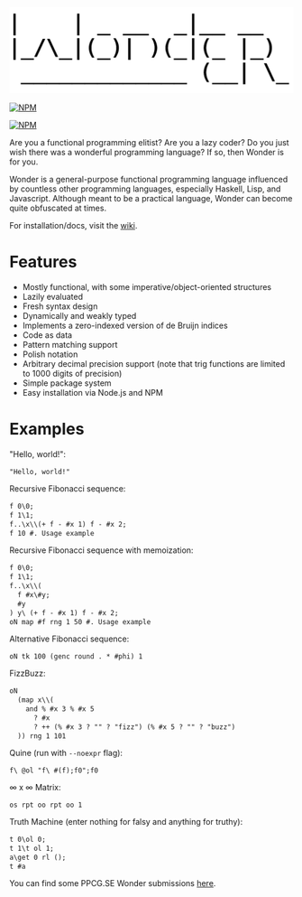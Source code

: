 ![wonder](wonder.png?raw=true)

[![NPM](https://nodei.co/npm/wonderlang.png?downloads=true)](https://npmjs.org/package/wonderlang)

[![NPM](https://nodei.co/npm-dl/wonderlang.png?months=6&height=3)](https://nodei.co/npm/wonderlang/)

Are you a functional programming elitist? Are you a lazy coder? Do you just wish there was a wonderful programming language? If so, then Wonder is for you.

Wonder is a general-purpose functional programming language influenced by countless other programming languages, especially Haskell, Lisp, and Javascript. Although meant to be a practical language, Wonder can become quite obfuscated at times.

For installation/docs, visit the [wiki](https://github.com/wonderlang/wonder/wiki).

# Features
- Mostly functional, with some imperative/object-oriented structures
- Lazily evaluated
- Fresh syntax design
- Dynamically and weakly typed
- Implements a zero-indexed version of de Bruijn indices
- Code as data
- Pattern matching support
- Polish notation
- Arbitrary decimal precision support (note that trig functions are limited to 1000 digits of precision)
- Simple package system
- Easy installation via Node.js and NPM

# Examples
"Hello, world!":
```
"Hello, world!"
```

Recursive Fibonacci sequence:
```
f 0\0;
f 1\1;
f..\x\\(+ f - #x 1) f - #x 2;
f 10 #. Usage example
```

Recursive Fibonacci sequence with memoization:
```
f 0\0;
f 1\1;
f..\x\\(
  f #x\#y;
  #y
) y\ (+ f - #x 1) f - #x 2;
oN map #f rng 1 50 #. Usage example
```

Alternative Fibonacci sequence:
```
oN tk 100 (genc round . * #phi) 1
```

FizzBuzz:
```
oN 
  (map x\\(
    and % #x 3 % #x 5
      ? #x
      ? ++ (% #x 3 ? "" ? "fizz") (% #x 5 ? "" ? "buzz")
  )) rng 1 101
```

Quine (run with `--noexpr` flag):
```
f\ @ol "f\ #(f);f0";f0
```

∞ x ∞ Matrix:
```
os rpt oo rpt oo 1
```

Truth Machine (enter nothing for falsy and anything for truthy):
```
t 0\ol 0;
t 1\t ol 1;
a\get 0 rl ();
t #a
```
You can find some PPCG.SE Wonder submissions [here](http://codegolf.stackexchange.com/search?q=wonder+url%3A%22https%3A%2F%2Fgithub.com%2Fwonderlang%2Fwonder%22+is%3Aanswer).